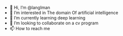- 👋 Hi, I’m @langIman
- 👀 I’m interested in The domain Of artificial intelligence
- 🌱 I’m currently learning deep learning
- 💞️ I’m looking to collaborate on a cv program
- 📫 How to reach me 
<!---
langIman/langIman is a ✨ special ✨ repository because its `README.md` (this file) appears on your GitHub profile.
You can click the Preview link to take a look at your changes.
--->
